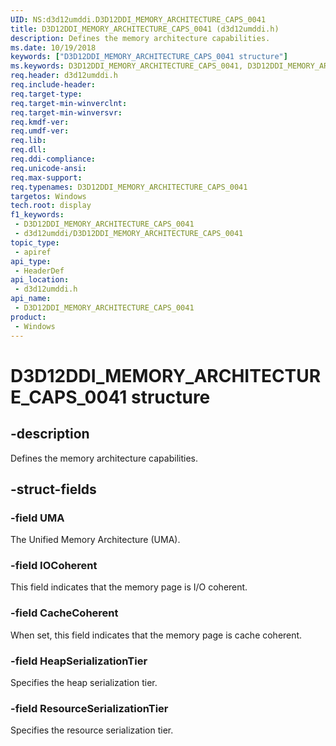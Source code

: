 ```yaml
---
UID: NS:d3d12umddi.D3D12DDI_MEMORY_ARCHITECTURE_CAPS_0041
title: D3D12DDI_MEMORY_ARCHITECTURE_CAPS_0041 (d3d12umddi.h)
description: Defines the memory architecture capabilities.
ms.date: 10/19/2018
keywords: ["D3D12DDI_MEMORY_ARCHITECTURE_CAPS_0041 structure"]
ms.keywords: D3D12DDI_MEMORY_ARCHITECTURE_CAPS_0041, D3D12DDI_MEMORY_ARCHITECTURE_CAPS_0041,
req.header: d3d12umddi.h
req.include-header: 
req.target-type: 
req.target-min-winverclnt: 
req.target-min-winversvr: 
req.kmdf-ver: 
req.umdf-ver: 
req.lib: 
req.dll: 
req.ddi-compliance: 
req.unicode-ansi: 
req.max-support: 
req.typenames: D3D12DDI_MEMORY_ARCHITECTURE_CAPS_0041
targetos: Windows
tech.root: display
f1_keywords:
 - D3D12DDI_MEMORY_ARCHITECTURE_CAPS_0041
 - d3d12umddi/D3D12DDI_MEMORY_ARCHITECTURE_CAPS_0041
topic_type:
 - apiref
api_type:
 - HeaderDef
api_location:
 - d3d12umddi.h
api_name:
 - D3D12DDI_MEMORY_ARCHITECTURE_CAPS_0041
product:
 - Windows
---
```


# D3D12DDI_MEMORY_ARCHITECTURE_CAPS_0041 structure


## -description

Defines the memory architecture capabilities.

## -struct-fields

### -field UMA

The Unified Memory Architecture (UMA).

### -field IOCoherent

This field indicates that the memory page is I/O coherent.

### -field CacheCoherent

When set, this field indicates that the memory page is cache coherent.

### -field HeapSerializationTier

Specifies the heap serialization tier.

### -field ResourceSerializationTier

Specifies the resource serialization tier.

